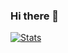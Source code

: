 ### Hi there 👋
[![Stats](https://github-readme-stats.vercel.app/api?username=WilliamMendez)](https://github.com/WilliamMendez/github-readme-stats)


<!--
**WilliamMendez/WilliamMendez** is a ✨ _special_ ✨ repository because its `README.md` (this file) appears on your GitHub profile.

Here are some ideas to get you started:

- 🔭 I’m currently working on ...
- 🌱 I’m currently learning ...
- 👯 I’m looking to collaborate on ...
- 🤔 I’m looking for help with ...
- 💬 Ask me about ...
- 📫 How to reach me: ...
- 😄 Pronouns: ...
- ⚡ Fun fact: ...
-->
